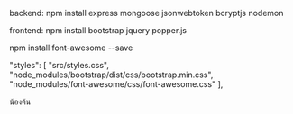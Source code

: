 backend: 
  npm install express mongoose jsonwebtoken bcryptjs nodemon

frontend: 
  npm install bootstrap jquery  popper.js

  npm install font-awesome --save

"styles": [
              "src/styles.css",
              "node_modules/bootstrap/dist/css/bootstrap.min.css",
              "node_modules/font-awesome/css/font-awesome.css"
            ],

น้องต้น
